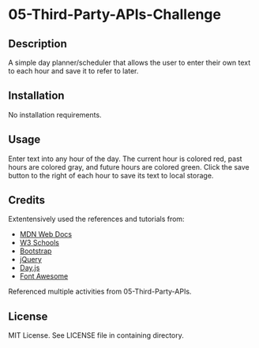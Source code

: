 # 05-Third-Party-APIs-Challenge

## Description

A simple day planner/scheduler that allows the user to enter their own text to each hour and save it to refer to later.

## Installation

No installation requirements.

## Usage

Enter text into any hour of the day.
The current hour is colored red, past hours are colored gray, and future hours are colored green.
Click the save button to the right of each hour to save its text to local storage.

## Credits

Extentensively used the references and tutorials from:

- [MDN Web Docs](https://developer.mozilla.org/en-US/docs/Web/JavaScript)
- [W3 Schools](https://www.w3schools.com/jsref/default.asp)
- [Bootstrap](https://getbootstrap.com/docs/5.3/getting-started/introduction/)
- [jQuery](https://jquery.com/)
- [Day.js](https://day.js.org/en/)
- [Font Awesome](https://fontawesome.com/docs)

Referenced multiple activities from 05-Third-Party-APIs.

## License

MIT License.
See LICENSE file in containing directory.
